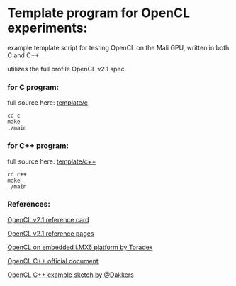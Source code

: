 # Template program for OpenCL experiments:
example template script for testing OpenCL on the Mali GPU, written in both C and C++.

utilizes the full profile OpenCL v2.1 spec.

### for C program:
full source here: [template/c](/c/)

``` 
cd c
make
./main
```

### for C++ program:

full source here: [template/c++](/c++/)
```
cd c++
make
./main
```

### References:

[OpenCL v2.1 reference card](https://registry.khronos.org/OpenCL/sdk/2.1/docs/OpenCL-2.1-refcard.pdf)

[OpenCL v2.1 reference pages](https://registry.khronos.org/OpenCL/sdk/2.1/docs/man/xhtml/)

[OpenCL on embedded i.MX6 platform by Toradex](https://www.toradex.com/blog/experimenting-with-opencl-on-apalis-imx6q-system-on-module)

[OpenCL C++ official document](https://github.khronos.org/OpenCL-CLHPP/index.html)

[OpenCL C++ example sketch by @Dakkers](https://github.com/Dakkers/OpenCL-examples/blob/master/example00/main.cpp)
